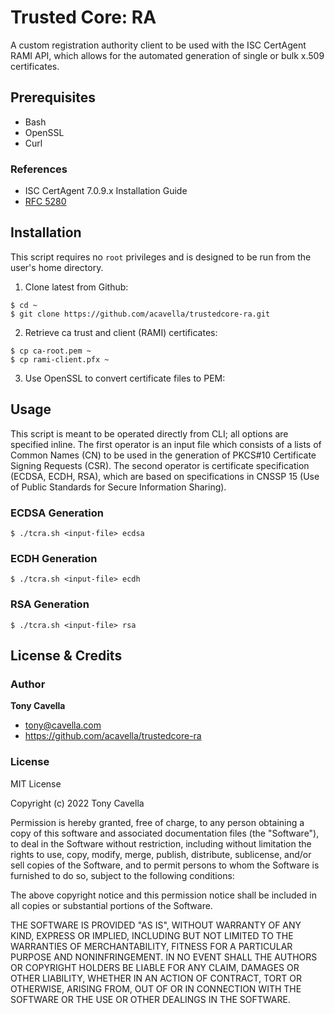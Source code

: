 # Trusted Core: RA
A custom registration authority client to be used with the ISC CertAgent RAMI API, which allows for the automated generation of single or bulk x.509 certificates.

## Prerequisites

- Bash
- OpenSSL
- Curl

### References

- ISC CertAgent 7.0.9.x Installation Guide
- [RFC 5280](https://www.rfc-editor.org/rfc/rfc5280)

## Installation
This script requires no `root` privileges and is designed to be run from the user's home directory. 

1. Clone latest from Github:
```shell
$ cd ~
$ git clone https://github.com/acavella/trustedcore-ra.git
```
2. Retrieve ca trust and client (RAMI) certificates:
```shell
$ cp ca-root.pem ~
$ cp rami-client.pfx ~
```
3. Use OpenSSL to convert certificate files to PEM:

## Usage
This script is meant to be operated directly from CLI; all options are specified inline. The first operator is an input file which consists of a lists of Common Names (CN) to be used in the generation of PKCS#10 Certificate Signing Requests (CSR). The second operator is certificate specification (ECDSA, ECDH, RSA), which are based on specifications in CNSSP 15 (Use of Public Standards for Secure Information Sharing).

### ECDSA Generation
```shell
$ ./tcra.sh <input-file> ecdsa
```

### ECDH Generation
```shell
$ ./tcra.sh <input-file> ecdh
```

### RSA Generation
```shell
$ ./tcra.sh <input-file> rsa
```

## License & Credits

### Author

**Tony Cavella** 
- <tony@cavella.com>
- <https://github.com/acavella/trustedcore-ra>

### License

MIT License

Copyright (c) 2022 Tony Cavella

Permission is hereby granted, free of charge, to any person obtaining a copy of this software and associated documentation files (the "Software"), to deal in the Software without restriction, including without limitation the rights to use, copy, modify, merge, publish, distribute, sublicense, and/or sell copies of the Software, and to permit persons to whom the Software is furnished to do so, subject to the following conditions:

The above copyright notice and this permission notice shall be included in all copies or substantial portions of the Software.

THE SOFTWARE IS PROVIDED "AS IS", WITHOUT WARRANTY OF ANY KIND, EXPRESS OR IMPLIED, INCLUDING BUT NOT LIMITED TO THE WARRANTIES OF MERCHANTABILITY, FITNESS FOR A PARTICULAR PURPOSE AND NONINFRINGEMENT. IN NO EVENT SHALL THE AUTHORS OR COPYRIGHT HOLDERS BE LIABLE FOR ANY CLAIM, DAMAGES OR OTHER LIABILITY, WHETHER IN AN ACTION OF CONTRACT, TORT OR OTHERWISE, ARISING FROM, OUT OF OR IN CONNECTION WITH THE SOFTWARE OR THE USE OR OTHER DEALINGS IN THE SOFTWARE.

